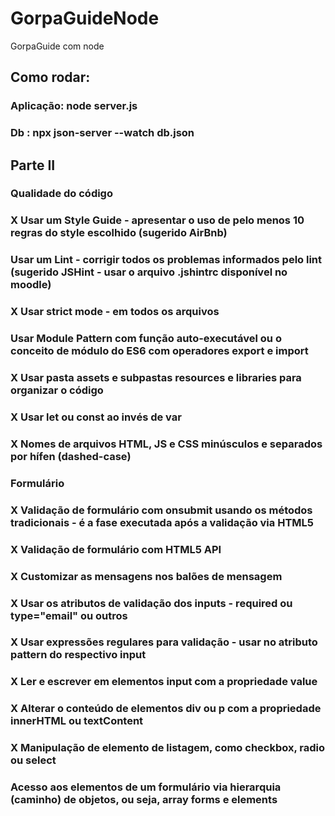 # GorpaGuideNode
GorpaGuide com node

## Como rodar:

### Aplicação:  node server.js
### Db : npx json-server --watch db.json

## Parte II 

### Qualidade do código

### X Usar um Style Guide - apresentar o uso de pelo menos 10 regras do style escolhido (sugerido AirBnb)
### Usar um Lint - corrigir todos os problemas informados pelo lint (sugerido JSHint - usar o arquivo .jshintrc disponível no moodle)
### X Usar strict mode - em todos os arquivos
### Usar Module Pattern com função auto-executável ou o conceito de módulo do ES6 com operadores export e import
### X Usar pasta assets e subpastas resources e libraries para organizar o código
### X Usar let ou const ao invés de var
### X Nomes de arquivos HTML, JS e CSS minúsculos e separados por hífen (dashed-case)
	
### Formulário

### X Validação de formulário com onsubmit usando os métodos tradicionais - é a fase executada após a validação via HTML5
### X Validação de formulário com HTML5 API
### X Customizar as mensagens nos balões de mensagem
### X Usar os atributos de validação dos inputs - required ou type="email" ou outros
### X Usar expressões regulares para validação - usar no atributo pattern do respectivo input
### X Ler e escrever em elementos input com a propriedade value
### X Alterar o conteúdo de elementos div ou p com a propriedade innerHTML ou textContent
### X Manipulação de elemento de listagem, como checkbox, radio ou select
### Acesso aos elementos de um formulário via hierarquia (caminho) de objetos, ou seja, array forms e elements
	
